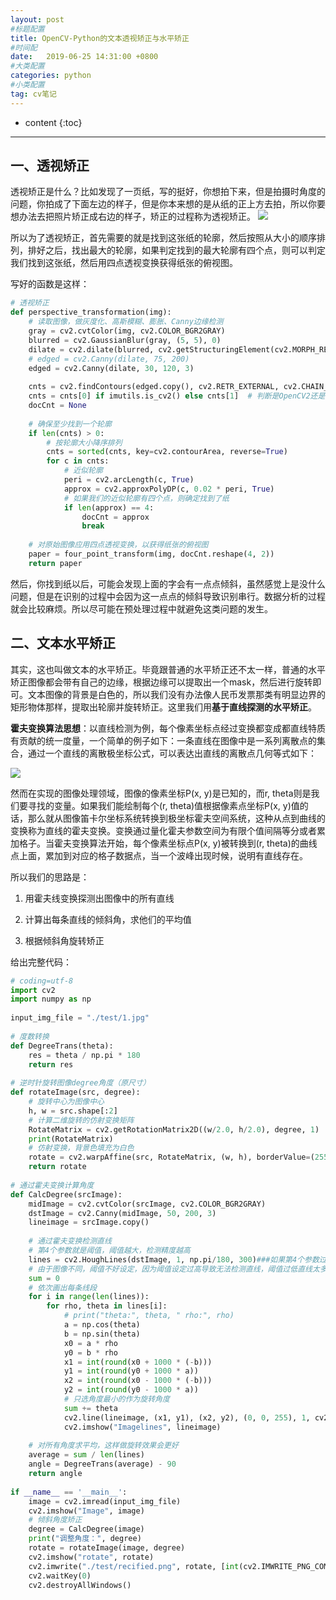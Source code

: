 ```yaml
---
layout: post
#标题配置
title: OpenCV-Python的文本透视矫正与水平矫正
#时间配
date:   2019-06-25 14:31:00 +0800
#大类配置
categories: python
#小类配置
tag: cv笔记
---
```


* content
{:toc}

---

## 一、透视矫正

透视矫正是什么？比如发现了一页纸，写的挺好，你想拍下来，但是拍摄时角度的问题，你拍成了下面左边的样子，但是你本来想的是从纸的正上方去拍，所以你要想办法去把照片矫正成右边的样子，矫正的过程称为透视矫正。
![](/styles/images/2019-06-25/1.png)

所以为了透视矫正，首先需要的就是找到这张纸的轮廓，然后按照从大小的顺序排列，排好之后，找出最大的轮廓，如果判定找到的最大轮廓有四个点，则可以判定我们找到这张纸，然后用四点透视变换获得纸张的俯视图。

写好的函数是这样：

```Python
# 透视矫正
def perspective_transformation(img):
    # 读取图像，做灰度化、高斯模糊、膨胀、Canny边缘检测
    gray = cv2.cvtColor(img, cv2.COLOR_BGR2GRAY)
    blurred = cv2.GaussianBlur(gray, (5, 5), 0)
    dilate = cv2.dilate(blurred, cv2.getStructuringElement(cv2.MORPH_RECT, (3, 3)))
    # edged = cv2.Canny(dilate, 75, 200)
    edged = cv2.Canny(dilate, 30, 120, 3)
 
    cnts = cv2.findContours(edged.copy(), cv2.RETR_EXTERNAL, cv2.CHAIN_APPROX_SIMPLE)
    cnts = cnts[0] if imutils.is_cv2() else cnts[1]  # 判断是OpenCV2还是OpenCV3
    docCnt = None
 
    # 确保至少找到一个轮廓
    if len(cnts) > 0:
        # 按轮廓大小降序排列
        cnts = sorted(cnts, key=cv2.contourArea, reverse=True)
        for c in cnts:
            # 近似轮廓
            peri = cv2.arcLength(c, True)
            approx = cv2.approxPolyDP(c, 0.02 * peri, True)
            # 如果我们的近似轮廓有四个点，则确定找到了纸
            if len(approx) == 4:
                docCnt = approx
                break
 
    # 对原始图像应用四点透视变换，以获得纸张的俯视图
    paper = four_point_transform(img, docCnt.reshape(4, 2))
    return paper
```

然后，你找到纸以后，可能会发现上面的字会有一点点倾斜，虽然感觉上是没什么问题，但是在识别的过程中会因为这一点点的倾斜导致识别串行。数据分析的过程就会比较麻烦。所以尽可能在预处理过程中就避免这类问题的发生。

## 二、文本水平矫正
其实，这也叫做文本的水平矫正。毕竟跟普通的水平矫正还不太一样，普通的水平矫正图像都会带有自己的边缘，根据边缘可以提取出一个mask，然后进行旋转即可。文本图像的背景是白色的，所以我们没有办法像人民币发票那类有明显边界的矩形物体那样，提取出轮廓并旋转矫正。这里我们用**基于直线探测的水平矫正**。

**霍夫变换算法思想**：以直线检测为例，每个像素坐标点经过变换都变成都直线特质有贡献的统一度量，一个简单的例子如下：一条直线在图像中是一系列离散点的集合，通过一个直线的离散极坐标公式，可以表达出直线的离散点几何等式如下：

![](/styles/images/2019-06-25/2.png)

然而在实现的图像处理领域，图像的像素坐标P(x, y)是已知的，而r, theta则是我们要寻找的变量。如果我们能绘制每个(r, theta)值根据像素点坐标P(x, y)值的话，那么就从图像笛卡尔坐标系统转换到极坐标霍夫空间系统，这种从点到曲线的变换称为直线的霍夫变换。变换通过量化霍夫参数空间为有限个值间隔等分或者累加格子。当霍夫变换算法开始，每个像素坐标点P(x, y)被转换到(r, theta)的曲线点上面，累加到对应的格子数据点，当一个波峰出现时候，说明有直线存在。

所以我们的思路是：

1. 用霍夫线变换探测出图像中的所有直线

2. 计算出每条直线的倾斜角，求他们的平均值

3. 根据倾斜角旋转矫正

给出完整代码：

```Python
# coding=utf-8
import cv2
import numpy as np
 
input_img_file = "./test/1.jpg"
 
# 度数转换
def DegreeTrans(theta):
    res = theta / np.pi * 180
    return res
 
# 逆时针旋转图像degree角度（原尺寸）
def rotateImage(src, degree):
    # 旋转中心为图像中心
    h, w = src.shape[:2]
    # 计算二维旋转的仿射变换矩阵
    RotateMatrix = cv2.getRotationMatrix2D((w/2.0, h/2.0), degree, 1)
    print(RotateMatrix)
    # 仿射变换，背景色填充为白色
    rotate = cv2.warpAffine(src, RotateMatrix, (w, h), borderValue=(255, 255, 255))
    return rotate
 
# 通过霍夫变换计算角度
def CalcDegree(srcImage):
    midImage = cv2.cvtColor(srcImage, cv2.COLOR_BGR2GRAY)
    dstImage = cv2.Canny(midImage, 50, 200, 3)
    lineimage = srcImage.copy()
 
    # 通过霍夫变换检测直线
    # 第4个参数就是阈值，阈值越大，检测精度越高
    lines = cv2.HoughLines(dstImage, 1, np.pi/180, 300)###如果第4个参数过小，有些（例如垂直）无法矫正
    # 由于图像不同，阈值不好设定，因为阈值设定过高导致无法检测直线，阈值过低直线太多，速度很慢
    sum = 0
    # 依次画出每条线段
    for i in range(len(lines)):
        for rho, theta in lines[i]:
            # print("theta:", theta, " rho:", rho)
            a = np.cos(theta)
            b = np.sin(theta)
            x0 = a * rho
            y0 = b * rho
            x1 = int(round(x0 + 1000 * (-b)))
            y1 = int(round(y0 + 1000 * a))
            x2 = int(round(x0 - 1000 * (-b)))
            y2 = int(round(y0 - 1000 * a))
            # 只选角度最小的作为旋转角度
            sum += theta
            cv2.line(lineimage, (x1, y1), (x2, y2), (0, 0, 255), 1, cv2.LINE_AA)
            cv2.imshow("Imagelines", lineimage)
 
    # 对所有角度求平均，这样做旋转效果会更好
    average = sum / len(lines)
    angle = DegreeTrans(average) - 90
    return angle
 
if __name__ == '__main__':
    image = cv2.imread(input_img_file)
    cv2.imshow("Image", image)
    # 倾斜角度矫正
    degree = CalcDegree(image)
    print("调整角度：", degree)
    rotate = rotateImage(image, degree)
    cv2.imshow("rotate", rotate)
    cv2.imwrite("./test/recified.png", rotate, [int(cv2.IMWRITE_PNG_COMPRESSION), 0])
    cv2.waitKey(0)
    cv2.destroyAllWindows()
```

